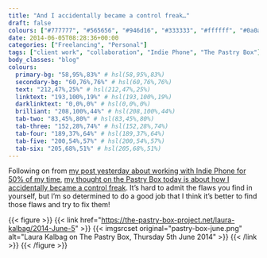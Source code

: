 ```yaml
---
title: "And I accidentally became a control freak…"
draft: false
colours: ["#777777", "#565656", "#946d16", "#333333", "#ffffff", "#0a0a0a", "#ffffff"]
date: 2014-06-05T08:28:36+00:00
categories: ["Freelancing", "Personal"]
tags: ["client work", "collaboration", "Indie Phone", "The Pastry Box"]
body_classes: "blog"
colours:
  primary-bg: "58,95%,83%" # hsl(58,95%,83%)
  secondary-bg: "60,76%,76%" # hsl(60,76%,76%)
  text: "212,47%,25%" # hsl(212,47%,25%)
  linktext: "193,100%,19%" # hsl(193,100%,19%)
  darklinktext: "0,0%,0%" # hsl(0,0%,0%)
  brilliant: "208,100%,44%" # hsl(208,100%,44%)
  tab-two: "83,45%,80%" # hsl(83,45%,80%)
  tab-three: "152,28%,74%" # hsl(152,28%,74%)
  tab-four: "189,37%,64%" # hsl(189,37%,64%)
  tab-five: "200,54%,57%" # hsl(200,54%,57%)
  tab-six: "205,68%,51%" # hsl(205,68%,51%)
---
```


Following on from [my post yesterday about working with Indie Phone for 50% of my time](/indie-phone/ "Becoming part of Indie Phone"), [my thought on the Pastry Box today is about how I accidentally became a control freak](https://the-pastry-box-project.net/laura-kalbag/2014-June-5). It’s hard to admit the flaws you find in yourself, but I’m so determined to do a good job that I think it’s better to find those flaws and try to fix them!

{{< figure >}}
  {{< link href="https://the-pastry-box-project.net/laura-kalbag/2014-June-5" >}}
  	{{< imgsrcset original="pastry-box-june.png" alt="Laura Kalbag on The Pastry Box, Thursday 5th June 2014" >}}
  {{< /link >}}
{{< /figure >}}

	